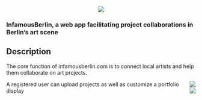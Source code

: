 <div align="center">
  <img src="https://res.cloudinary.com/dbpv82leg/image/upload/c_fill,g_auto,w_300/v1673965776/logo.png" />
</div>

### InfamousBerlin, a web app facilitating project collaborations in Berlin’s art scene

## Description

The core function of infamousberlin.com is to connect local artists and help them collaborate on art projects.

A registered user can upload projects<img align="right" src="https://res.cloudinary.com/dbpv82leg/image/upload/c_scale,w_600/v1674051027/project-show.gif" />
as well as customize a portfolio display<img align="right" src="https://res.cloudinary.com/dbpv82leg/image/upload/c_scale,w_600/v1674048907/gridstack-feature.gif" />
